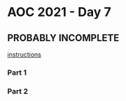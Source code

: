 # AOC 2021 - Day 7

## PROBABLY INCOMPLETE

[instructions](https://adventofcode.com/2021/day/7)

### Part 1

>

### Part 2

>
